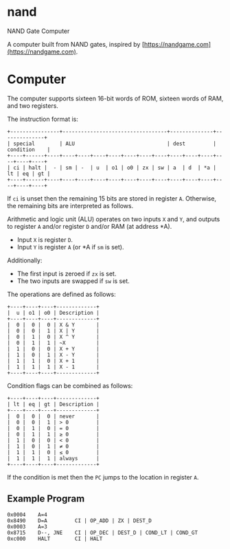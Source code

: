 # nand
NAND Gate Computer

A computer built from NAND gates, inspired by [https://nandgame.com](https://nandgame.com).

# Computer
The computer supports sixteen 16-bit words of ROM, sixteen words of RAM, and two registers.

The instruction format is:
```
+----------------+----------------------------------+--------------+--------------+
| special        | ALU                              | dest         | condition    |
+----+------+----+----+----+----+----+----+----+----+----+----+----+----+----+----+
| ci | halt |  - | sm | -  | u  | o1 | o0 | zx | sw | a  | d  | *a | lt | eq | gt |
+----+------+----+----+----+----+----+----+----+----+----+----+----+----+----+----+
```

If `ci` is unset then the remaining 15 bits are stored in register `A`.
Otherwise, the remaining bits are interpreted as follows.

Arithmetic and logic unit (ALU) operates on two inputs `X` and `Y`, and outputs to register `A` and/or register `D` and/or RAM (at address \*A).
* Input `X` is register `D`.
* Input `Y` is register `A` (or \*A if `sm` is set).

Additionally:
* The first input is zeroed if `zx` is set.
* The two inputs are swapped if `sw` is set.

The operations are defined as follows:
```
+----+----+----+-------------+
|  u | o1 | o0 | Description |
+----+----+----+-------------+
|  0 |  0 |  0 | X & Y       |
|  0 |  0 |  1 | X | Y       |
|  0 |  1 |  0 | X ^ Y       |
|  0 |  1 |  1 | ~X          |
|  1 |  0 |  0 | X + Y       |
|  1 |  0 |  1 | X - Y       |
|  1 |  1 |  0 | X + 1       |
|  1 |  1 |  1 | X - 1       |
+----+----+----+-------------+
```

Condition flags can be combined as follows:
```
+----+----+----+-------------+
| lt | eq | gt | Description |
+----+----+----+-------------+
|  0 |  0 |  0 | never       |
|  0 |  0 |  1 | > 0         |
|  0 |  1 |  0 | = 0         |
|  0 |  1 |  1 | ≥ 0         |
|  1 |  0 |  0 | < 0         |
|  1 |  0 |  1 | ≠ 0         |
|  1 |  1 |  0 | ≤ 0         |
|  1 |  1 |  1 | always      |
+----+----+----+-------------+
```

If the condition is met then the `PC` jumps to the location in register `A`.

## Example Program
```
0x0004    A=4
0x8490    D=A         CI | OP_ADD | ZX | DEST_D
0x0003    A=3
0x8715    D--, JNE    CI | OP_DEC | DEST_D | COND_LT | COND_GT
0xc000    HALT        CI | HALT
```

